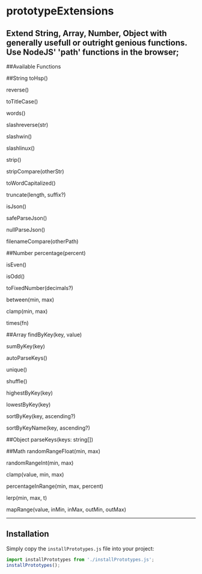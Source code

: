 # prototypeExtensions
Extend String, Array, Number, Object with generally usefull or outright genious functions. Use NodeJS' 'path' functions in the browser;
---

##Available Functions

##String
toHsp()

reverse()

toTitleCase()

words()

slashreverse(str)

slashwin()

slashlinux()

strip()

stripCompare(otherStr)

toWordCapitalized()

truncate(length, suffix?)

isJson()

safeParseJson()

nullParseJson()

filenameCompare(otherPath)

##Number
percentage(percent)

isEven()

isOdd()

toFixedNumber(decimals?)

between(min, max)

clamp(min, max)

times(fn)

##Array
findByKey(key, value)

sumByKey(key)

autoParseKeys()

unique()

shuffle()

highestByKey(key)

lowestByKey(key)

sortByKey(key, ascending?)

sortByKeyName(key, ascending?)

##Object
parseKeys(keys: string[])

##Math
randomRangeFloat(min, max)

randomRangeInt(min, max)

clamp(value, min, max)

percentageInRange(min, max, percent)

lerp(min, max, t)

mapRange(value, inMin, inMax, outMin, outMax)

---

## Installation

Simply copy the `installPrototypes.js` file into your project:

```js
import installPrototypes from './installPrototypes.js';
installPrototypes();
